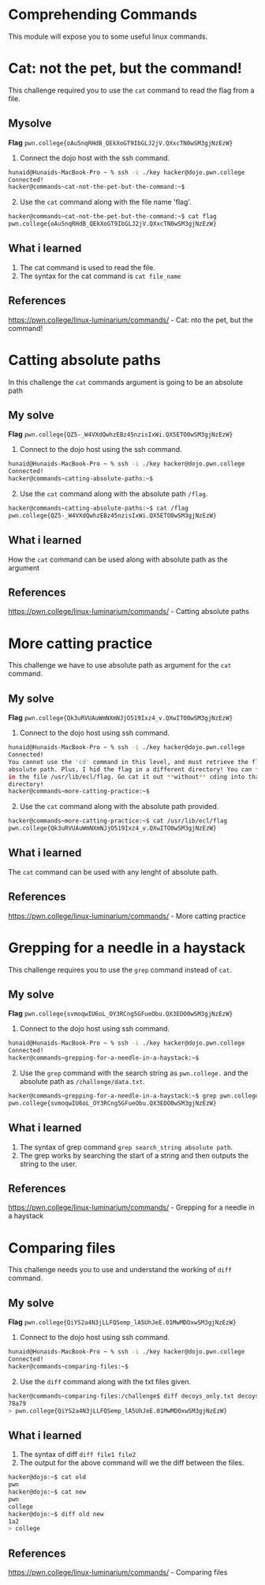 # Comprehending Commands
This module will expose you to some useful linux commands.

# Cat: not the pet, but the command!
This challenge required you to use the `cat` command to read the flag from a file.
## Mysolve
**Flag** `pwn.college{oAu5nqRHdB_QEkXoGT9IbGLJ2jV.QXxcTN0wSM3gjNzEzW}`
1. Connect the dojo host with the ssh command.
```bash
hunaid@Hunaids-MacBook-Pro ~ % ssh -i ./key hacker@dojo.pwn.college
Connected!                                                                        
hacker@commands~cat-not-the-pet-but-the-command:~$
```
2. Use the `cat` command along with the file name 'flag'.
```bash
hacker@commands~cat-not-the-pet-but-the-command:~$ cat flag
pwn.college{oAu5nqRHdB_QEkXoGT9IbGLJ2jV.QXxcTN0wSM3gjNzEzW}
```
## What i learned
1. The cat command is used to read the file.
2. The syntax for the cat command is `cat file_name`
## References
https://pwn.college/linux-luminarium/commands/ - Cat: nto the pet, but the command!

# Catting absolute paths
In this challenge the `cat` commands argument is going to be an absolute path
## My solve
**Flag** `pwn.college{QZ5-_W4VXdQwhzEBz45nzisIxWi.QX5ETO0wSM3gjNzEzW}`
1. Connect to the dojo host using the ssh command.
```bash
hunaid@Hunaids-MacBook-Pro ~ % ssh -i ./key hacker@dojo.pwn.college
Connected!                                                                        
hacker@commands~catting-absolute-paths:~$
```
2. Use the `cat` command along with the absolute path `/flag`.
```bash
hacker@commands~catting-absolute-paths:~$ cat /flag
pwn.college{QZ5-_W4VXdQwhzEBz45nzisIxWi.QX5ETO0wSM3gjNzEzW}
```
## What i learned 
How the `cat` command can be used along with absolute path as the argument
## References
https://pwn.college/linux-luminarium/commands/ - Catting absolute paths

# More catting practice
This challenge we have to use absolute path as argument for the `cat` command.
## My solve
**Flag** `pwn.college{Qk3uRVUAuWmNXmNJjO519Ixz4_v.QXwITO0wSM3gjNzEzW}`
1. Connect to the dojo host using ssh command.
```bash
hunaid@Hunaids-MacBook-Pro ~ % ssh -i ./key hacker@dojo.pwn.college
Connected!                                                                        
You cannot use the 'cd' command in this level, and must retrieve the flag by 
absolute path. Plus, I hid the flag in a different directory! You can find it 
in the file /usr/lib/ecl/flag. Go cat it out **without** cding into that 
directory!
hacker@commands~more-catting-practice:~$ 
```
2. Use the `cat` command along with the absolute path provided.
```bash
hacker@commands~more-catting-practice:~$ cat /usr/lib/ecl/flag
pwn.college{Qk3uRVUAuWmNXmNJjO519Ixz4_v.QXwITO0wSM3gjNzEzW}
```
## What i learned
The `cat` command can be used with any lenght of absolute path.
## References
https://pwn.college/linux-luminarium/commands/ - More catting practice

# Grepping for a needle in a haystack
This challenge requires you to use the `grep` command instead of `cat`.
## My solve
**Flag** `pwn.college{svmoqwIU6oL_OY3RCng5GFueObu.QX3EDO0wSM3gjNzEzW}`
1. Connect to the dojo host using ssh command.
```bash
hunaid@Hunaids-MacBook-Pro ~ % ssh -i ./key hacker@dojo.pwn.college
Connected!                                                                        
hacker@commands~grepping-for-a-needle-in-a-haystack:~$
```
2. Use the `grep` command with the search string as `pwn.college.` and the absolute path as `/challenge/data.txt`.
```bash
hacker@commands~grepping-for-a-needle-in-a-haystack:~$ grep pwn.college /challenge/data.txt
pwn.college{svmoqwIU6oL_OY3RCng5GFueObu.QX3EDO0wSM3gjNzEzW}
```
## What i learned
1. The syntax of grep command `grep search_string absolute path`.
2. The grep works by searching the start of a string and then outputs the string to the user.
## References
https://pwn.college/linux-luminarium/commands/ - Grepping for a needle in a haystack

# Comparing files
This challenge needs you to use and understand the working of `diff` command.
## My solve
**Flag** `pwn.college{QiYS2a4N3jLLFQSemp_lA5UhJeE.01MwMDOxwSM3gjNzEzW}`
1. Connect to the dojo host using ssh command.
```bash
hunaid@Hunaids-MacBook-Pro ~ % ssh -i ./key hacker@dojo.pwn.college
Connected!                                                                        
hacker@commands~comparing-files:~$
```
2. Use the `diff` command along with the txt files given.
```bash
hacker@commands~comparing-files:/challenge$ diff decoys_only.txt decoys_and_real.txt
78a79
> pwn.college{QiYS2a4N3jLLFQSemp_lA5UhJeE.01MwMDOxwSM3gjNzEzW}
```
## What i learned
1. The syntax of diff `diff file1 file2`
2. The output for the above command will we the diff between the files.
```bash
hacker@dojo:~$ cat old
pwn
hacker@dojo:~$ cat new
pwn
college
hacker@dojo:~$ diff old new
1a2
> college
```
## References
https://pwn.college/linux-luminarium/commands/ - Comparing files

